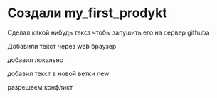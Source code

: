 ﻿# Создали my_first_prodykt

Сделал какой нибудь текст чтобы запушить его на сервер githuba

Добавили текст через web браузер

добавил локально

добавил текст в новой ветки new

разрешаем конфликт 

